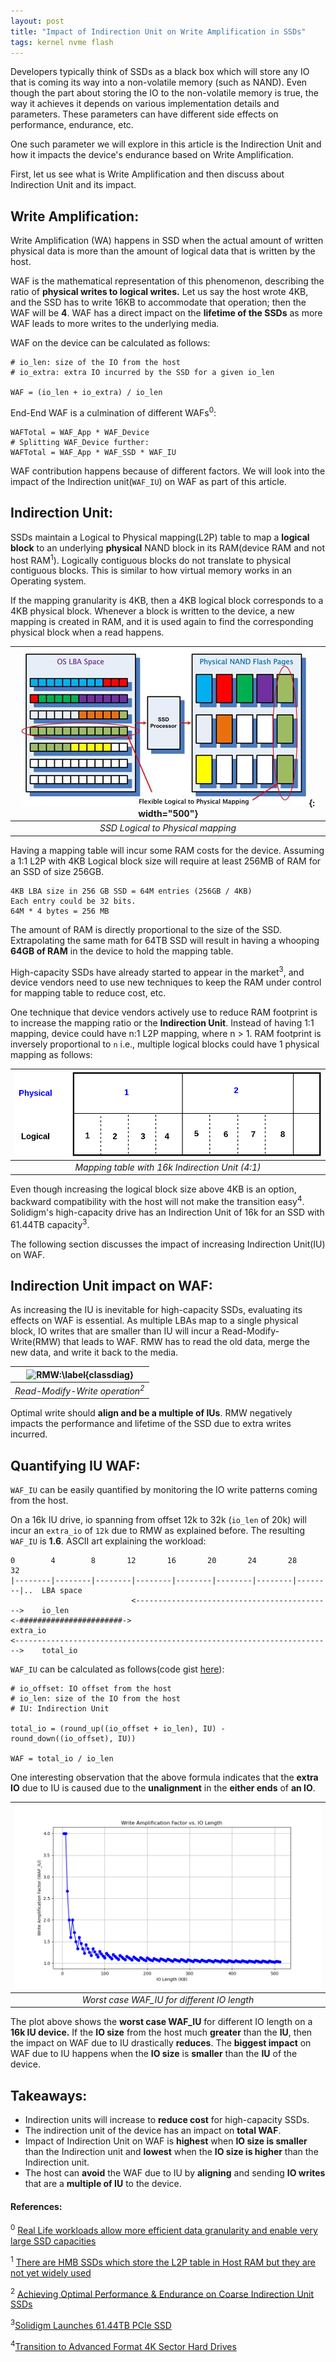 ```yaml
---
layout: post
title: "Impact of Indirection Unit on Write Amplification in SSDs"
tags: kernel nvme flash
---
```


Developers typically think of SSDs as a black box which will store any
IO that is coming its way into a non-volatile memory (such as NAND).
Even though the part about storing the IO to the non-volatile memory is true,
the way it achieves it depends on various implementation details and
parameters. These parameters can have different side effects on
performance, endurance, etc.

One such parameter we will explore in this article is the Indirection
Unit and how it impacts the device's endurance based on Write Amplification.

First, let us see what is Write Amplification and then discuss about
Indirection Unit and its impact.

## Write Amplification:
Write Amplification (WA) happens in SSD when the actual
amount of written physical data is more than the amount of logical data 
that is written by the host.

WAF is the mathematical representation of this phenomenon, describing
the ratio of **physical writes to logical writes.** Let us say the host
wrote 4KB, and the SSD has to write 16KB to accommodate that operation;
then the WAF will be **4**. WAF has a direct impact on the **lifetime of the SSDs**
as more WAF leads to more writes to the underlying media.

WAF on the device can be calculated as follows:
```
# io_len: size of the IO from the host
# io_extra: extra IO incurred by the SSD for a given io_len

WAF = (io_len + io_extra) / io_len
```

End-End WAF is a culmination of different WAFs<sup>0</sup>:
```
WAFTotal = WAF_App * WAF_Device
# Splitting WAF_Device further:
WAFTotal = WAF_App * WAF_SSD * WAF_IU
```

WAF contribution happens because of different factors. We will look
into the impact of the Indirection unit(`WAF_IU`) on WAF as part of this article.

## Indirection Unit:

SSDs maintain a Logical to Physical mapping(L2P) table to map a **logical
block** to an underlying **physical** NAND block in its RAM(device RAM and not host RAM<sup>1</sup>).
Logically contiguous blocks do not translate to physical contiguous blocks. This is similar
to how virtual memory works in an Operating system.

If the mapping granularity is 4KB, then a 4KB logical block
corresponds to a 4KB physical block. Whenever a block is written to the
device, a new mapping is created in RAM, and it is used again to find the
corresponding physical block when a read happens.

| ![SSD \label{classdiag}](/assets/IU-WAF/SSD.jpg){: width="500"} |
|:--:|
| *SSD Logical to Physical mapping* |

Having a mapping table will incur some RAM costs for the device. Assuming
a 1:1 L2P with 4KB Logical block size will require at least 256MB of
RAM for an SSD of size 256GB.

```
4KB LBA size in 256 GB SSD = 64M entries (256GB / 4KB)
Each entry could be 32 bits.
64M * 4 bytes = 256 MB
```

The amount of RAM is directly proportional to the size of the SSD.
Extrapolating the same math for 64TB SSD will result in having a
whooping **64GB of RAM** in the device to hold the mapping table.

High-capacity SSDs have already started to appear in the market<sup>3</sup>,
and device vendors need to use new techniques to keep the RAM under
control for mapping table to reduce cost, etc. 

One technique that device vendors actively use to reduce RAM
footprint is to increase the mapping ratio or the **Indirection Unit**. Instead of having 1:1
mapping, device could have n:1 L2P mapping, where n > 1. RAM footprint
is inversely proportional to `n` i.e., multiple logical blocks could
have 1 physical mapping as follows:

| ![IU L2P:\label{classdiag}](/assets/IU-WAF/rotate_IU.png)|
|:--:|
| *Mapping table with 16k Indirection Unit (4:1)* |

Even though increasing the logical block size above 4KB is an option,
backward compatibility with the host will not make the transition
easy<sup>4</sup>. Solidigm's high-capacity drive has an Indirection Unit
of 16k for an SSD with 61.44TB capacity<sup>3</sup>.

The following section discusses the impact of increasing Indirection
Unit(IU) on WAF.

## Indirection Unit impact on WAF:
As increasing the IU is inevitable for high-capacity SSDs, evaluating its
effects on WAF is essential. As multiple LBAs map to a single
physical block, IO writes that are smaller than IU will incur a
Read-Modify-Write(RMW) that leads to WAF. RMW has to read the old data,
merge the new data, and write it back to the media.

| ![RMW:\label{classdiag}](/assets/IU-WAF/IU.png)|
|:--:|
| *Read-Modify-Write operation<sup>2</sup>* |

Optimal write should **align and be a multiple of IUs**.
RMW negatively impacts the performance and lifetime of the SSD due to extra
writes incurred.

## Quantifying IU WAF:
`WAF_IU` can be easily quantified by monitoring the IO write patterns coming
from the host.

On a 16k IU drive, io spanning from offset 12k to 32k (`io_len` of 20k)
will incur an `extra_io` of `12k` due to RMW as explained before. The
resulting `WAF_IU` is **1.6**. ASCII art explaining the workload:

```
0        4        8       12       16       20       24       28       32
|--------|--------|--------|--------|--------|--------|--------|--------|..  LBA space
                           <-------------------------------------------->    io_len
<-#######################->                                                  extra_io
<----------------------------------------------------------------------->    total_io
```

`WAF_IU` can be calculated as follows(code gist [here](https://github.com/Panky-codes/nvme-waf-rs/blob/e1eee2e396dbbf71561ff1f6de62c68cb0576624/src/lib.rs#L12)):

```
# io_offset: IO offset from the host
# io_len: size of the IO from the host
# IU: Indirection Unit

total_io = (round_up((io_offset + io_len), IU) - round_down((io_offset), IU))

WAF = total_io / io_len
```

One interesting observation that the above formula indicates that the
**extra IO** due to IU is caused due to the **unalignment** in the **either ends** 
of **an IO**.

| ![RMW:\label{classdiag}](/assets/IU-WAF/IU_WAF_len.png)|
|:--:|
| *Worst case WAF_IU for different IO length* |

The plot above shows the **worst case WAF_IU** for different IO length
on a **16k IU device.** If the **IO size** from the host much
**greater** than the **IU**, then the impact on WAF due to IU drastically
**reduces**. The **biggest impact** on WAF due to IU happens when
the **IO size** is **smaller** than the **IU** of the device.

## Takeaways:
- Indirection units will increase to **reduce cost** for high-capacity SSDs.
- The indirection unit of the device has an impact on **total WAF**.
- Impact of Indirection Unit on WAF is **highest** when **IO size is smaller**
  than the Indirection unit and **lowest** when the **IO size is higher** than
  the Indirection unit.
- The host can **avoid** the WAF due to IU by **aligning** and sending **IO writes**
  that are a **multiple of IU** to the device.

#### References:
<sup>0</sup> [Real Life workloads allow more efficient data granularity and enable very large SSD capacities](https://www.micron.com/about/blog/2023/october/real-life-workloads-allow-more-efficient-data-granularity-and-enable-very-large-ssd-capacities)

<sup>1</sup> [There are HMB SSDs which store the L2P table in Host RAM but they are not yet widely used](https://www.servethehome.com/what-are-host-memory-buffer-or-hmb-nvme-ssds/)

<sup>2</sup> [Achieving Optimal Performance & Endurance on Coarse Indirection Unit SSDs](https://cdrdv2-public.intel.com/605724/Achieving_Optimal_Perf_IU_SSDs-338395-003US.pdf)

<sup>3</sup>[Solidigm Launches 61.44TB PCIe SSD](https://www.tomshardware.com/news/solidigm-launches-61tb-pcie-ssd)

<sup>4</sup>[Transition to Advanced Format 4K Sector Hard Drives](https://www.seagate.com/gb/en/blog/advanced-format-4k-sector-hard-drives-master-ti/)
